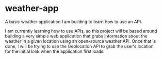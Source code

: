 # weather-app
A basic weather application I am building to learn how to use an API.

I am currently learning how to use APIs, so this project will be based around building a very simple web application that grabs information about
the weather in a given location using an open-source weather API. Once that is done, I will be trying to use the Geolocation API to grab the user's
location for the initial look when the application first loads.

